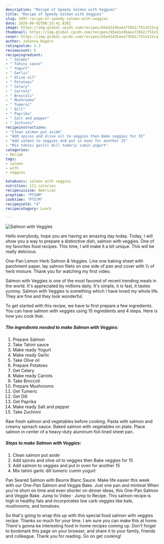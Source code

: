 ```yaml
---
description: "Recipe of Speedy Salmon with Veggies"
title: "Recipe of Speedy Salmon with Veggies"
slug: 2097-recipe-of-speedy-salmon-with-veggies
date: 2020-06-02T08:33:41.838Z
image: https://img-global.cpcdn.com/recipes/b5ed143baea73562/751x532cq70/salmon-with-veggies-recipe-main-photo.jpg
thumbnail: https://img-global.cpcdn.com/recipes/b5ed143baea73562/751x532cq70/salmon-with-veggies-recipe-main-photo.jpg
cover: https://img-global.cpcdn.com/recipes/b5ed143baea73562/751x532cq70/salmon-with-veggies-recipe-main-photo.jpg
author: Johanna Rogers
ratingvalue: 3.3
reviewcount: 6
recipeingredient:
- " Salmon"
- " Tahini sauce"
- " Yogurt"
- " Garlic"
- " Olive oil"
- " Potatoes"
- " Celery"
- " Carrots"
- " Broccoli"
- " Mushrooms"
- " Tumeric"
- " Dill"
- " Paprika"
- " Salt and pepper"
- " Zuchinni"
recipeinstructions:
- "Clean salmon put aside"
- "Add spices and olive oil to veggies then Bake veggies for 15"
- "Add salmon to veggies and put in oven for another 15"
- "Mix tahini garilc dill tumeric cumin yogurt"
categories:
- Recipe
tags:
- salmon
- with
- veggies

katakunci: salmon with veggies 
nutrition: 111 calories
recipecuisine: American
preptime: "PT20M"
cooktime: "PT57M"
recipeyield: "4"
recipecategory: Lunch

---
```



![Salmon with Veggies](https://img-global.cpcdn.com/recipes/b5ed143baea73562/751x532cq70/salmon-with-veggies-recipe-main-photo.jpg)

Hello everybody, hope you are having an amazing day today. Today, I will show you a way to prepare a distinctive dish, salmon with veggies. One of my favorites food recipes. This time, I will make it a bit unique. This will be really delicious.

One-Pan Lemon Herb Salmon &amp; Veggies. Line one baking sheet with parchment paper, lay salmon filets on one side of pan and cover with ⅓ of herb mixture. Thank you for watching my first video.

Salmon with Veggies is one of the most favored of recent trending meals in the world. It's appreciated by millions daily. It's simple, it is fast, it tastes yummy. Salmon with Veggies is something which I have loved my whole life. They are fine and they look wonderful.


To get started with this recipe, we have to first prepare a few ingredients. You can have salmon with veggies using 15 ingredients and 4 steps. Here is how you cook that.

<!--inarticleads1-->

##### The ingredients needed to make Salmon with Veggies:

1. Prepare  Salmon
1. Take  Tahini sauce
1. Make ready  Yogurt
1. Make ready  Garlic
1. Take  Olive oil
1. Prepare  Potatoes
1. Get  Celery
1. Make ready  Carrots
1. Take  Broccoli
1. Prepare  Mushrooms
1. Get  Tumeric
1. Get  Dill
1. Get  Paprika
1. Make ready  Salt and pepper
1. Take  Zuchinni


Raw fresh salmon and vegetables before cooking. Pasta with salmon and creamy spinach sauce. Baked salmon with vegetables on plate. Place salmon in center of a heavy-duty aluminum foil-lined sheet pan. 

<!--inarticleads2-->

##### Steps to make Salmon with Veggies:

1. Clean salmon put aside
1. Add spices and olive oil to veggies then Bake veggies for 15
1. Add salmon to veggies and put in oven for another 15
1. Mix tahini garilc dill tumeric cumin yogurt


Pan Seared Salmon with Beurre Blanc Sauce. Make life easier this week with our One-Pan Salmon and Veggie Bake. Just one pan and minimal When you&#39;re short on time and even shorter on dinner ideas, this One-Pan Salmon and Veggie Bake. Jump to Video · Jump to Recipe. This salmon recipe is high in healthy fats and incorporates low carb veggies like kale, mushrooms, and tomatoes. 

So that's going to wrap this up with this special food salmon with veggies recipe. Thanks so much for your time. I am sure you can make this at home. There's gonna be interesting food in home recipes coming up. Don't forget to bookmark this page on your browser, and share it to your family, friends and colleague. Thank you for reading. Go on get cooking!
